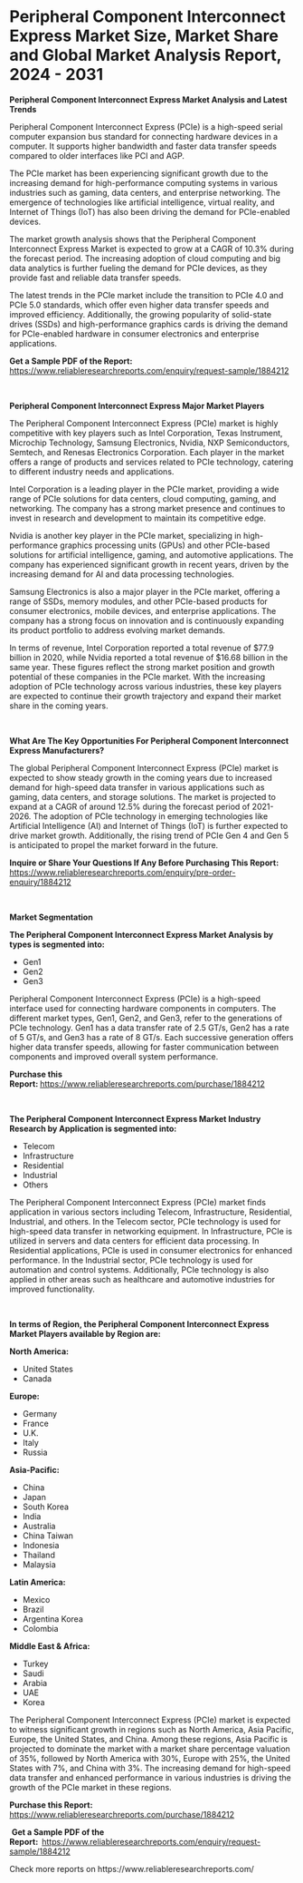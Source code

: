 <p><h1>Peripheral Component Interconnect Express Market Size, Market Share and Global Market Analysis Report, 2024 - 2031</h1></p><p><strong>Peripheral Component Interconnect Express Market Analysis and Latest Trends</strong></p>
<p><p>Peripheral Component Interconnect Express (PCIe) is a high-speed serial computer expansion bus standard for connecting hardware devices in a computer. It supports higher bandwidth and faster data transfer speeds compared to older interfaces like PCI and AGP.</p><p>The PCIe market has been experiencing significant growth due to the increasing demand for high-performance computing systems in various industries such as gaming, data centers, and enterprise networking. The emergence of technologies like artificial intelligence, virtual reality, and Internet of Things (IoT) has also been driving the demand for PCIe-enabled devices.</p><p>The market growth analysis shows that the Peripheral Component Interconnect Express Market is expected to grow at a CAGR of 10.3% during the forecast period. The increasing adoption of cloud computing and big data analytics is further fueling the demand for PCIe devices, as they provide fast and reliable data transfer speeds.</p><p>The latest trends in the PCIe market include the transition to PCIe 4.0 and PCIe 5.0 standards, which offer even higher data transfer speeds and improved efficiency. Additionally, the growing popularity of solid-state drives (SSDs) and high-performance graphics cards is driving the demand for PCIe-enabled hardware in consumer electronics and enterprise applications.</p></p>
<p><strong>Get a Sample PDF of the Report:&nbsp;</strong> <a href="https://www.reliableresearchreports.com/enquiry/request-sample/1884212">https://www.reliableresearchreports.com/enquiry/request-sample/1884212</a></p>
<p>&nbsp;</p>
<p><strong>Peripheral Component Interconnect Express Major Market Players</strong></p>
<p><p>The Peripheral Component Interconnect Express (PCIe) market is highly competitive with key players such as Intel Corporation, Texas Instrument, Microchip Technology, Samsung Electronics, Nvidia, NXP Semiconductors, Semtech, and Renesas Electronics Corporation. Each player in the market offers a range of products and services related to PCIe technology, catering to different industry needs and applications.</p><p>Intel Corporation is a leading player in the PCIe market, providing a wide range of PCIe solutions for data centers, cloud computing, gaming, and networking. The company has a strong market presence and continues to invest in research and development to maintain its competitive edge.</p><p>Nvidia is another key player in the PCIe market, specializing in high-performance graphics processing units (GPUs) and other PCIe-based solutions for artificial intelligence, gaming, and automotive applications. The company has experienced significant growth in recent years, driven by the increasing demand for AI and data processing technologies.</p><p>Samsung Electronics is also a major player in the PCIe market, offering a range of SSDs, memory modules, and other PCIe-based products for consumer electronics, mobile devices, and enterprise applications. The company has a strong focus on innovation and is continuously expanding its product portfolio to address evolving market demands.</p><p>In terms of revenue, Intel Corporation reported a total revenue of $77.9 billion in 2020, while Nvidia reported a total revenue of $16.68 billion in the same year. These figures reflect the strong market position and growth potential of these companies in the PCIe market. With the increasing adoption of PCIe technology across various industries, these key players are expected to continue their growth trajectory and expand their market share in the coming years.</p></p>
<p>&nbsp;</p>
<p><strong>What Are The Key Opportunities For Peripheral Component Interconnect Express Manufacturers?</strong></p>
<p><p>The global Peripheral Component Interconnect Express (PCIe) market is expected to show steady growth in the coming years due to increased demand for high-speed data transfer in various applications such as gaming, data centers, and storage solutions. The market is projected to expand at a CAGR of around 12.5% during the forecast period of 2021-2026. The adoption of PCIe technology in emerging technologies like Artificial Intelligence (AI) and Internet of Things (IoT) is further expected to drive market growth. Additionally, the rising trend of PCIe Gen 4 and Gen 5 is anticipated to propel the market forward in the future.</p></p>
<p><strong>Inquire or Share Your Questions If Any Before Purchasing This Report:</strong> <a href="https://www.reliableresearchreports.com/enquiry/pre-order-enquiry/1884212">https://www.reliableresearchreports.com/enquiry/pre-order-enquiry/1884212</a></p>
<p>&nbsp;</p>
<p><strong>Market Segmentation</strong></p>
<p><strong>The Peripheral Component Interconnect Express Market Analysis by types is segmented into:</strong></p>
<p><ul><li>Gen1</li><li>Gen2</li><li>Gen3</li></ul></p>
<p><p>Peripheral Component Interconnect Express (PCIe) is a high-speed interface used for connecting hardware components in computers. The different market types, Gen1, Gen2, and Gen3, refer to the generations of PCIe technology. Gen1 has a data transfer rate of 2.5 GT/s, Gen2 has a rate of 5 GT/s, and Gen3 has a rate of 8 GT/s. Each successive generation offers higher data transfer speeds, allowing for faster communication between components and improved overall system performance.</p></p>
<p><strong>Purchase this Report:&nbsp;</strong><a href="https://www.reliableresearchreports.com/purchase/1884212">https://www.reliableresearchreports.com/purchase/1884212</a></p>
<p>&nbsp;</p>
<p><strong>The Peripheral Component Interconnect Express Market Industry Research by Application is segmented into:</strong></p>
<p><ul><li>Telecom</li><li>Infrastructure</li><li>Residential</li><li>Industrial</li><li>Others</li></ul></p>
<p><p>The Peripheral Component Interconnect Express (PCIe) market finds application in various sectors including Telecom, Infrastructure, Residential, Industrial, and others. In the Telecom sector, PCIe technology is used for high-speed data transfer in networking equipment. In Infrastructure, PCIe is utilized in servers and data centers for efficient data processing. In Residential applications, PCIe is used in consumer electronics for enhanced performance. In the Industrial sector, PCIe technology is used for automation and control systems. Additionally, PCIe technology is also applied in other areas such as healthcare and automotive industries for improved functionality.</p></p>
<p>&nbsp;</p>
<p><strong>In terms of Region, the Peripheral Component Interconnect Express Market Players available by Region are:</strong></p>
<p>
    <p> <strong> North America: </strong>
        <ul>
            <li>United States</li>
            <li>Canada</li>
        </ul>
        </p> 
    <p> <strong> Europe: </strong>
        <ul>
            <li>Germany</li>
            <li>France</li>
            <li>U.K.</li>
            <li>Italy</li>
            <li>Russia</li>
        </ul>
        </p> 
    <p> <strong> Asia-Pacific: </strong>
        <ul>
            <li>China</li>
            <li>Japan</li>
            <li>South Korea</li>
            <li>India</li>
            <li>Australia</li>
            <li>China Taiwan</li>
            <li>Indonesia</li>
            <li>Thailand</li>
            <li>Malaysia</li>
        </ul>
        </p> 
    <p> <strong> Latin America: </strong>
        <ul>
            <li>Mexico</li>
            <li>Brazil</li>
            <li>Argentina Korea</li>
            <li>Colombia</li>
        </ul>
        </p> 
    <p> <strong> Middle East & Africa: </strong>
        <ul>
            <li>Turkey</li>
            <li>Saudi</li>
            <li>Arabia</li>
            <li>UAE</li>
            <li>Korea</li>
        </ul>
    </p>
    </p>
<p><p>The Peripheral Component Interconnect Express (PCIe) market is expected to witness significant growth in regions such as North America, Asia Pacific, Europe, the United States, and China. Among these regions, Asia Pacific is projected to dominate the market with a market share percentage valuation of 35%, followed by North America with 30%, Europe with 25%, the United States with 7%, and China with 3%. The increasing demand for high-speed data transfer and enhanced performance in various industries is driving the growth of the PCIe market in these regions.</p></p>
<p><strong>Purchase this Report: </strong><a href="https://www.reliableresearchreports.com/purchase/1884212">https://www.reliableresearchreports.com/purchase/1884212</a></p>
<p>&nbsp;<strong>Get a Sample PDF of the Report:&nbsp;&nbsp;</strong><a href="https://www.reliableresearchreports.com/enquiry/request-sample/1884212">https://www.reliableresearchreports.com/enquiry/request-sample/1884212</a></p>
<p><strong></strong></p>
<p>Check more reports on https://www.reliableresearchreports.com/</p>